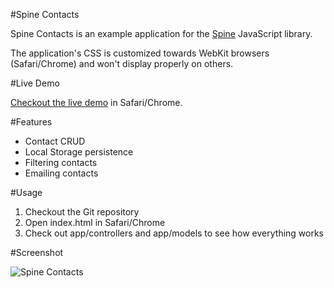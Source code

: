 #Spine Contacts

Spine Contacts is an example application for the [Spine](http://github.com/maccman/spine) JavaScript library.

The application's CSS is customized towards WebKit browsers (Safari/Chrome) and won't display properly on others. 

#Live Demo

[Checkout the live demo](http://maccman.github.com/spine.contacts/) in Safari/Chrome.

#Features

* Contact CRUD
* Local Storage persistence
* Filtering contacts
* Emailing contacts

#Usage

1. Checkout the Git repository 
1. Open index.html in Safari/Chrome
1. Check out app/controllers and app/models to see how everything works

#Screenshot

![Spine Contacts](https://lh5.googleusercontent.com/_IH1OempnqUc/TZpgYfnlUBI/AAAAAAAABKg/UYLhdmoc15o/s800/contacts.png)